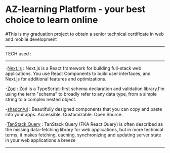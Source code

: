 # AZ-learning Platform - your best choice to learn online

#This is my graduation project to obtain a senior technical certificate in web and mobile development

---

TECH used :

---

-[Next.js](https://nextjs.org) : Next.js is a React framework for building full-stack web applications. You use React
Components to build user interfaces, and Next.js for additional features and optimizations.

-[Zod](https://zod.dev/) : Zod is a TypeScript-first schema declaration and validation library.I'm using the term "schema"
to broadly refer to any data type, from a simple string to a complex nested object.

-[shadcn/ui](https://ui.shadcn.com/) : Beautifully designed components that you can copy and paste into your apps. Accessible.
Customizable. Open Source.

-[TanStack Query](https://tanstack.com/query/latest) : TanStack Query (FKA React Query) is often described as the missing data-fetching
library for web applications, but in more technical terms, it makes fetching, caching, synchronizing
and updating server state in your web applications a breeze

---
